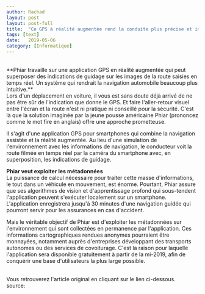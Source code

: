 ```yaml
---
author: Rachad
layout: post
layout: post-full
title:  "Ce GPS à réalité augmentée rend la conduite plus précise et immersive"
tags: [text]
date:   2019-05-06
category: [Informatique]
---
```

<br/>
**Phiar travaille sur une application GPS en réalité augmentée qui peut superposer des indications de guidage sur les images de la route saisies en temps réel. Un système qui rendrait la navigation automobile beaucoup plus intuitive.**
<br/>
Lors d'un déplacement en voiture, il vous est sans doute déjà arrivé de ne pas être sûr de l'indication que donne le GPS. Et faire l'aller-retour visuel entre l'écran et la route n'est ni pratique ni conseillé pour la sécurité. C'est là que la solution imaginée par la jeune pousse américaine Phiar (prononcez comme le mot fire en anglais) offre une approche prometteuse.
<br/>

Il s'agit d'une application GPS pour smartphones qui combine la navigation assistée et la réalité augmentée. Au lieu d'une simulation de l'environnement avec les informations de navigation, le conducteur voit la route filmée en temps réel par la caméra du smartphone avec, en superposition, les indications de guidage.
<br/>

**Phiar veut exploiter les métadonnées**
<br/>
La puissance de calcul nécessaire pour traiter cette masse d'informations, le tout dans un véhicule en mouvement, est énorme. Pourtant, Phiar assure que ses algorithmes de vision et d'apprentissage profond qui sous-tendent l'application peuvent s'exécuter localement sur un smartphone. L'application enregistrera jusqu'à 30 minutes d'une navigation guidée qui pourront servir pour les assurances en cas d'accident.

Mais le véritable objectif de Phiar est d'exploiter les métadonnées sur l'environnement qui sont collectées en permanence par l'application. Ces informations cartographiques rendues anonymes pourraient être monnayées, notamment auprès d'entreprises développant des transports autonomes ou des services de covoiturage. C'est la raison pour laquelle l'application sera disponible gratuitement à partir de la mi-2019, afin de conquérir une base d'utilisateurs la plus large possible.

<br/>
Vous retrouverez l'article original en cliquant sur le lien ci-dessous.
<br>
source: <https://www.futura-sciences.com/tech/actualites/smartphone-ce-gps-realite-augmentee-rend-conduite-plus-precise-immersive-74281/> 

